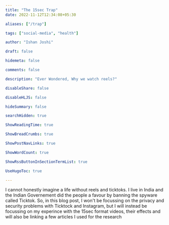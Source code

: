 ```yaml
---
title: "The 15sec Trap"
date: 2022-11-12T12:34:08+05:30

aliases: ["/trap"]

tags: ["social-media", "health"]

author: "Ishan Joshi"

draft: false

hidemeta: false

comments: false

description: "Ever Wondered, Why we watch reels?"

disableShare: false

disableHLJS: false

hideSummary: false

searchHidden: true

ShowReadingTime: true

ShowBreadCrumbs: true

ShowPostNavLinks: true

ShowWordCount: true

ShowRssButtonInSectionTermList: true

UseHugoToc: true

---
```


I cannot honestly imagine a life without reels and ticktoks. I live in India and the Indian Governement did the people a favour by banning the spyware called Ticktok. So, in this blog post, I won't be focussing on the privacy and security problems with Ticktock and Instagram, but I will instead be focussing on my experince with the 15sec format videos, their effects and will also be linking a few articles I used for the research
